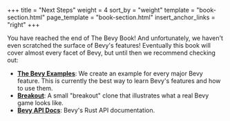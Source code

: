 +++
title = "Next Steps"
weight = 4
sort_by = "weight"
template = "book-section.html"
page_template = "book-section.html"
insert_anchor_links = "right"
+++

You have reached the end of The Bevy Book! And unfortunately, we haven't even scratched the surface of Bevy's features! Eventually this book will cover almost every facet of Bevy, but until then we recommend checking out:

* **[The Bevy Examples](https://github.com/bevyengine/bevy/tree/master/examples)**: We create an example for every major Bevy feature. This is currently the best way to learn Bevy's features and how to use them. 
* **[Breakout](https://github.com/bevyengine/bevy/blob/master/examples/game/breakout.rs)**: A small "breakout" clone that illustrates what a real Bevy game looks like.
* **[Bevy API Docs](https://docs.rs/bevy)**: Bevy's Rust API documentation.
